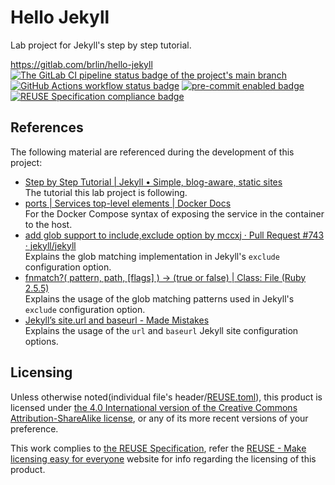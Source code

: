 # Hello Jekyll

Lab project for Jekyll's step by step tutorial.

<https://gitlab.com/brlin/hello-jekyll>  
[![The GitLab CI pipeline status badge of the project's `main` branch](https://gitlab.com/brlin/hello-jekyll/badges/main/pipeline.svg?ignore_skipped=true "Click here to check out the comprehensive status of the GitLab CI pipelines")](https://gitlab.com/brlin/hello-jekyll/-/pipelines) [![GitHub Actions workflow status badge](https://github.com/brlin-tw/hello-jekyll/actions/workflows/check-potential-problems.yml/badge.svg "GitHub Actions workflow status")](https://github.com/brlin-tw/hello-jekyll/actions/workflows/check-potential-problems.yml) [![pre-commit enabled badge](https://img.shields.io/badge/pre--commit-enabled-brightgreen?logo=pre-commit&logoColor=white "This project uses pre-commit to check potential problems")](https://pre-commit.com/) [![REUSE Specification compliance badge](https://api.reuse.software/badge/gitlab.com/brlin/hello-jekyll "This project complies to the REUSE specification to decrease software licensing costs")](https://api.reuse.software/info/gitlab.com/brlin/hello-jekyll)

## References

The following material are referenced during the development of this project:

* [Step by Step Tutorial | Jekyll • Simple, blog-aware, static sites](https://jekyllrb.com/docs/step-by-step/)  
  The tutorial this lab project is following.
* [ports | Services top-level elements | Docker Docs](https://docs.docker.com/reference/compose-file/services/#ports)  
  For the Docker Compose syntax of exposing the service in the container to the host.
* [add glob support to include,exclude option by mccxj · Pull Request #743 · jekyll/jekyll](https://github.com/jekyll/jekyll/pull/743)  
  Explains the glob matching implementation in Jekyll's `exclude` configuration option.
* [fnmatch?( pattern, path, \[flags\] ) → (true or false) | Class: File (Ruby 2.5.5)](https://ruby-doc.org/core-2.5.5/File.html#method-c-fnmatch-3F)  
  Explains the usage of the glob matching patterns used in Jekyll's `exclude` configuration option.
* [Jekyll’s site.url and baseurl - Made Mistakes](https://mademistakes.com/mastering-jekyll/site-url-baseurl/)  
  Explains the usage of the `url` and `baseurl` Jekyll site configuration options.

## Licensing

Unless otherwise noted(individual file's header/[REUSE.toml](REUSE.toml)), this product is licensed under [the 4.0 International version of the Creative Commons Attribution-ShareAlike license](https://creativecommons.org/licenses/by-sa/4.0/), or any of its more recent versions of your preference.

This work complies to [the REUSE Specification](https://reuse.software/spec/), refer the [REUSE - Make licensing easy for everyone](https://reuse.software/) website for info regarding the licensing of this product.
